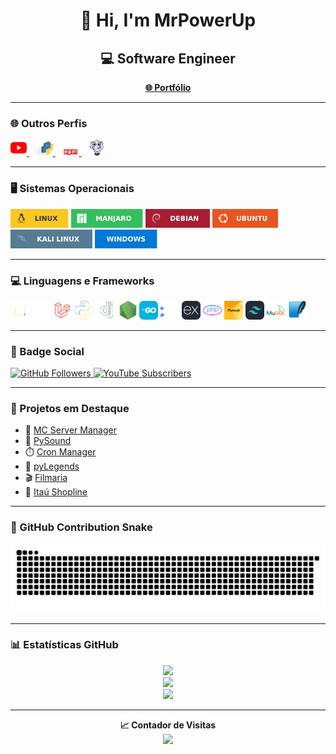 <h1 align="center">👋 Hi, I'm MrPowerUp</h1>
<h2 align="center">💻 Software Engineer</h2>

<p align="center">
  <a href="https://mrpowerup82.github.io/"><strong>🌐 Portfólio</strong></a>
</p>

---

### 🌐 Outros Perfis

<p align="left">
  <a href="https://www.youtube.com/channel/UC6JuvYDZgOoI83Qp9A8oEQQ">
    <img alt="YouTube" width="26px" src="imagens/yt.png" />
  </a>&nbsp;&nbsp;
  <a href="https://pypi.org/user/MrPowerUp/">
    <img alt="PyPI" width="26px" src="imagens/pypi.svg" />
  </a>&nbsp;&nbsp;
  <a href="https://www.npmjs.com/~mrpowerup82">
    <img alt="npmJS" width="26px" src="imagens/npm.png" />
  </a>&nbsp;&nbsp;
  <a href="https://packagist.org/users/MrPowerUp/">
    <img alt="Packagist" width="26px" src="imagens/packagist.png" />
  </a>
</p>

---

### 🖥️ Sistemas Operacionais

<p>
  <img src="imagens/linux.svg" height="30" alt="Linux" />
  <img src="imagens/manjaro.svg" height="30" alt="Manjaro" />
  <img src="imagens/debian.svg" height="30" alt="Debian" />
  <img src="imagens/ubuntu.svg" height="30" alt="Ubuntu" />
  <img src="imagens/kali_linux.svg" height="30" alt="Kali Linux" />
  <img src="imagens/windows.svg" height="30" alt="Windows" />
</p>

---

### 💻 Linguagens e Frameworks

<p>
  <img src="imagens/js.svg" height="30" alt="JavaScript" />
  <img src="imagens/react.svg" height="30" alt="React" />
  <img src="imagens/laravel.png" height="30" alt="Laravel" />
  <img src="imagens/python.svg" height="30" alt="Python" />
  <img src="imagens/django.svg" height="30" alt="Django" />
  <img src="imagens/nodejs.png" height="30" alt="NodeJS" />
  <img src="imagens/golang.svg" height="30" alt="Golang" />
  <img src="imagens/cpp.svg" height="30" alt="C++" />
  <img src="imagens/express.svg" height="30" alt="Express" />
  <img src="imagens/php.png" height="30" alt="PHP" />
  <img src="imagens/filamentphp.png" height="30" alt="FilamentPHP" />
  <img src="imagens/tailwindcss.svg" height="30" alt="TailwindCSS" />
  <img src="imagens/mysql.svg" height="30" alt="MySQL" />
  <img src="imagens/sqlite.svg" height="30" alt="SQLite" />
</p>

---

### 📢 Badge Social

<p align="left">
  <a href="https://github.com/MrPowerUp82?tab=followers">
    <img src="https://img.shields.io/github/followers/MrPowerUp82?style=for-the-badge" alt="GitHub Followers" />
  </a>
  <a href="https://www.youtube.com/channel/UC6JuvYDZgOoI83Qp9A8oEQQ?sub_confirmation=1">
    <img src="https://img.shields.io/youtube/channel/subscribers/UC6JuvYDZgOoI83Qp9A8oEQQ?style=for-the-badge" alt="YouTube Subscribers" />
  </a>
</p>

---

### 🚀 Projetos em Destaque

- 🔧 [MC Server Manager](https://github.com/MrPowerUp82/mcmanager)
- 🎵 [PySound](https://github.com/MrPowerUp82/Eel-MusicPlayer-Python)
- ⏱️ [Cron Manager](https://github.com/MrPowerUp82/cron-manager)
- 🧠 [pyLegends](https://github.com/MrPowerUp82/pyLegends)
- 🎬 [Filmaria](https://github.com/MrPowerUp82/filmaria-mobile)
- 🏦 [Itaú Shopline](https://github.com/MrPowerUp82/python_itaushopline)

---

### 🐍 GitHub Contribution Snake

<div align="center">
  <picture>
    <source media="(prefers-color-scheme: dark)" srcset="https://raw.githubusercontent.com/MrPowerUp82/MrPowerUp82/output/github-contribution-grid-snake-dark.svg" />
    <source media="(prefers-color-scheme: light)" srcset="https://raw.githubusercontent.com/MrPowerUp82/MrPowerUp82/output/github-contribution-grid-snake-light.svg" />
    <img alt="GitHub Contribution Snake" src="https://raw.githubusercontent.com/MrPowerUp82/MrPowerUp82/output/github-contribution-grid-snake.svg" />
  </picture>
</div>


---

### 📊 Estatísticas GitHub

<div align="center">
  <img src="http://github-profile-summary-cards.vercel.app/api/cards/most-commit-language?username=MrPowerUp82&theme=gotham" />
  <br/>
  <img src="https://github-readme-stats.vercel.app/api?username=MrPowerUp82&show_icons=true&theme=gotham" />
  <br/>
  <img src="https://github-readme-stats.vercel.app/api/top-langs/?username=MrPowerUp82&theme=gotham" />
</div>

---

<p align="center">
  <strong>📈 Contador de Visitas</strong><br/>
  <img src="https://profile-counter.glitch.me/MrPowerUp82/count.svg" />
</p>
